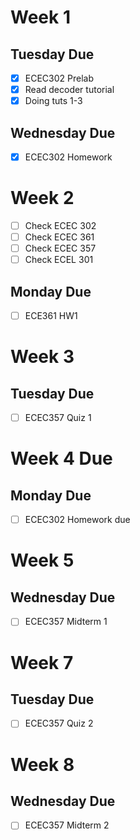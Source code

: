 # Week 1

## Tuesday Due
- [x] ECEC302 Prelab
- [x] Read decoder tutorial
- [x] Doing tuts 1-3

## Wednesday Due
- [x] ECEC302 Homework

# Week 2
- [ ] Check ECEC 302
- [ ] Check ECEC 361
- [ ] Check ECEC 357
- [ ] Check ECEL 301

## Monday Due
- [ ] ECE361 HW1

# Week 3

## Tuesday Due
- [ ] ECEC357 Quiz 1

# Week 4 Due

## Monday Due

- [ ] ECEC302 Homework due
 
# Week 5

## Wednesday Due

- [ ] ECEC357 Midterm 1

# Week 7

## Tuesday Due
- [ ] ECEC357 Quiz 2

# Week 8

## Wednesday Due
- [ ] ECEC357 Midterm 2
